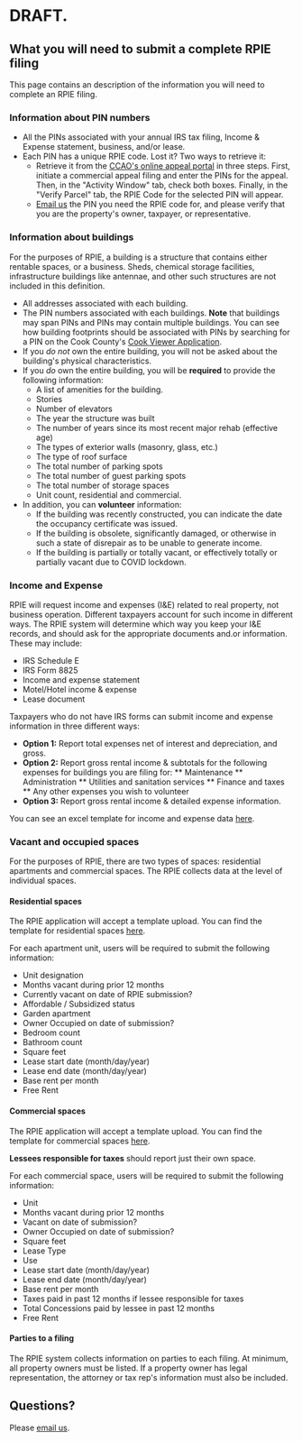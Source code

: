 # DRAFT.

## What you will need to submit a complete RPIE filing

This page contains an description of the information you will need to complete an RPIE filing. 

### Information about PIN numbers

* All the PINs associated with your annual IRS tax filing, Income & Expense statement, business, and/or lease.
* Each PIN has a unique RPIE code. Lost it? Two ways to retrieve it:
  + Retrieve it from the [CCAO's online appeal portal](https://propertytaxfilings.cookcountyil.gov/) in three steps. First, initiate a commercial appeal filing and enter the PINs for the appeal. Then, in the "Activity Window" tab, check both boxes. Finally, in the "Verify Parcel" tab, the RPIE Code for the selected PIN will appear.
  + [Email us](mailto:RPIEsupport@cookcountyassessor.com) the PIN you need the RPIE code for, and please verify that you are the property's owner, taxpayer, or representative.


### Information about buildings

For the purposes of RPIE, a building is a structure that contains either rentable spaces, or a business. Sheds, chemical storage facilities, infrastructure buildings like antennae, and other such structures are not included in this definition.

* All addresses associated with each building. 
* The PIN numbers associated with each buildings. **Note** that buildings may span PINs and PINs may contain multiple buildings. You can see how building footprints should be associated with PINs by searching for a PIN on the Cook County's [Cook Viewer Application](https://maps.cookcountyil.gov/cookviewer/mapViewer.html).
* If you *do not* own the entire building, you will not be asked about the building's physical characteristics.
* If you *do* own the entire building, you will be **required** to provide the following information:
  * A list of amenities for the building.
  * Stories
  * Number of elevators
  * The year the structure was built
  * The number of years since its most recent major rehab (effective age)
  * The types of exterior walls (masonry, glass, etc.)
  * The type of roof surface
  * The total number of parking spots
  * The total number of guest parking spots
  * The total number of storage spaces
  * Unit count, residential and commercial.
* In addition, you can **volunteer** information:
  * If the building was recently constructed, you can indicate the date the occupancy certificate was issued.
  * If the building is obsolete, significantly damaged, or otherwise in such a state of disrepair as to be unable to generate income.
  * If the building is partially or totally vacant, or effectively totally or partially vacant due to COVID lockdown.

### Income and Expense

RPIE will request income and expenses (I&E) related to real property, not business operation. Different taxpayers account for such income in different ways. The RPIE system will determine which way you keep your I&E records, and should ask for the appropriate documents and.or information. These may include:

* IRS Schedule E
* IRS Form 8825
* Income and expense statement
* Motel/Hotel income & expense 
* Lease document

Taxpayers who do not have IRS forms can submit income and expense information in three different ways:

* **Option 1:** Report total expenses net of interest and depreciation, and gross.
* **Option 2:** Report gross rental income & subtotals for the following expenses for buildings you are filing for:
** Maintenance
** Administration
** Utilities and sanitation services
** Finance and taxes
** Any other expenses you wish to volunteer
* **Option 3:** Report gross rental income & detailed expense information.

You can see an excel template for income and expense data [here](templates/rpie-ie-templates.xlsx).

### Vacant and occupied spaces

For the purposes of RPIE, there are two types of spaces: residential apartments and commercial spaces. The RPIE collects data at the level of individual spaces.  

#### Residential spaces

The RPIE application will accept a template upload. You can find the template for residential spaces [here](templates/2021-rpie-residential-spaces-template.xlsx).

For each apartment unit, users will be required to submit the following information:

* Unit designation
* Months vacant during prior 12 months
* Currently vacant on date of RPIE submission?
* Affordable / Subsidized status
* Garden apartment
* Owner Occupied on date of submission?
* Bedroom count
* Bathroom count
* Square feet
* Lease start date (month/day/year)
* Lease end date (month/day/year)
* Base rent per month
* Free Rent

#### Commercial spaces

The RPIE application will accept a template upload. You can find the template for commercial spaces [here](templates/2021-rpie-commercial-spaces-template.xlsx).

**Lessees responsible for taxes** should report just their own space. 

For each commercial space, users will be required to submit the following information:

* Unit
* Months vacant during prior 12 months
* Vacant on date of submission?
* Owner Occupied on date of submission?
* Square feet
* Lease Type
* Use
* Lease start date (month/day/year)
* Lease end date (month/day/year)
* Base rent per month
* Taxes paid in past 12 months if lessee responsible for taxes
* Total Concessions paid by lessee in past 12 months
* Free Rent

#### Parties to a filing

The RPIE system collects information on parties to each filing. At minimum, all property owners must be listed. If a property owner has legal representation, the attorney or tax rep's information must also be included.

## Questions?

Please [email us](mailto:RPIEsupport@cookcountyassessor.com).

